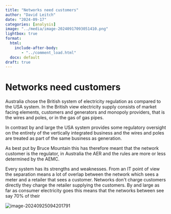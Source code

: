 ```yaml
---
title: "Networks need customers"
author: "David Leitch"
date: "2024-09-17"
categories: [analysis]
image: "../media/image-20240917093051410.png"
lightbox: true
format:
  html:
    include-after-body:
       - "../comment_load.html"
  docx: default
draft: true
---
```


# Networks need customers

Australia chose the British system of electricity regulation as compared to the USA system. In the British view electricity supply consists of market facing elements, customers and generators and monopoly providers, that is the wires and poles, or in the gas of gas pipes. 

In contrast by and large the USA system provides some regulatory oversight on the entirety of the vertically integrated business and the wires and poles are treated as part of the same business as generation.

As best put by Bruce Mountain this has therefore meant that the network customer is  the regulator, in Australia the AER and the rules are more or less determined by the AEMC.

Every system has its strengths and weaknesses. From an IT point of view the separation means a lot of overlap between the network which sees a meter and a retailer that sees a customer. Networks don't charge customers directly they charge the retailer supplying the customers. By and large as far as consumer electricity goes this means that the networks between see say 70% of their 

![image-20240925094201791](../media/image-20240925094201791.png)
